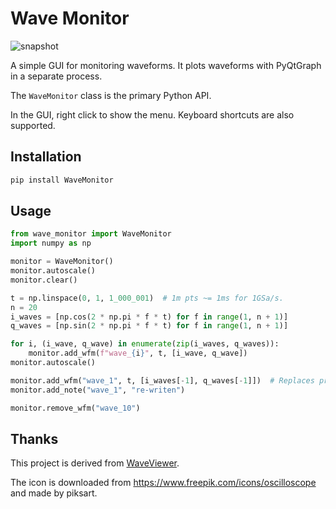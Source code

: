 # Wave Monitor

![snapshot](https://Qiujv.github.io/WaveMonitor/docs/assets/snapshot.png)

A simple GUI for monitoring waveforms. It plots waveforms with PyQtGraph in a separate process.

The `WaveMonitor` class is the primary Python API.

In the GUI, right click to show the menu. Keyboard shortcuts are also supported.

## Installation

```bash
pip install WaveMonitor
```

## Usage

```python
from wave_monitor import WaveMonitor
import numpy as np

monitor = WaveMonitor()
monitor.autoscale()
monitor.clear()

t = np.linspace(0, 1, 1_000_001)  # 1m pts ~= 1ms for 1GSa/s.
n = 20
i_waves = [np.cos(2 * np.pi * f * t) for f in range(1, n + 1)]
q_waves = [np.sin(2 * np.pi * f * t) for f in range(1, n + 1)]

for i, (i_wave, q_wave) in enumerate(zip(i_waves, q_waves)):
    monitor.add_wfm(f"wave_{i}", t, [i_wave, q_wave])
monitor.autoscale()

monitor.add_wfm("wave_1", t, [i_waves[-1], q_waves[-1]])  # Replaces previous wfm.
monitor.add_note("wave_1", "re-writen")

monitor.remove_wfm("wave_10")
```

## Thanks

This project is derived from [WaveViewer](https://github.com/kahojyun/wave-viewer).

The icon is downloaded from https://www.freepik.com/icons/oscilloscope and made by piksart.
